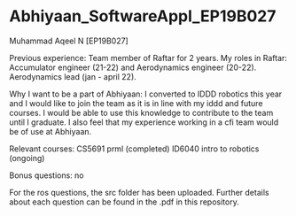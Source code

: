 # Abhiyaan_SoftwareAppl_EP19B027

Muhammad Aqeel N [EP19B027]

Previous experience:
Team member of Raftar for 2 years. 
My roles in Raftar: Accumulator engineer (21-22) and Aerodynamics engineer (20-22). Aerodynamics lead (jan - april 22).

Why I want to be a part of Abhiyaan:
I converted to IDDD robotics this year and I would like to join the team as it is in line with my iddd and future courses. I would be able to use this knowledge to contribute to the team until I graduate. I also feel that my experience working in a cfi team would be of use at Abhiyaan.

Relevant courses:
CS5691 prml (completed)
ID6040 intro to robotics (ongoing)

Bonus questions: no

For the ros questions, the src folder has been uploaded.
Further details about each question can be found in the .pdf in this repository.
